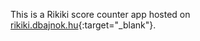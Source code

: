This is a Rikiki score counter app hosted on [rikiki.dbajnok.hu](https://www.rikiki.dbajnok.hu/){:target="_blank"}.